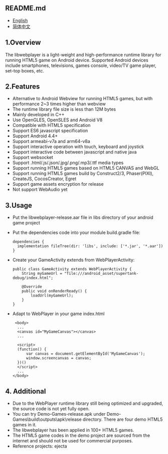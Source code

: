 <h2>README.md</h2>

- <a href="/README.md">English</a>
- <a href="/readme/README.zh-CN.md">简体中文</a>

<h2>1.Overview</h2>

The libwebplayer is a light-weight and high-performance runtime library for running HTML5 game on Android device. 
Supported Android devices include smartphones, televisions, games console, video/TV game player, set-top boxes, etc.

<h2>2.Features</h2>

- Alternative to Android Webview for running HTML5 games, but with performance 2~3 times higher than webview
- The runtime library file size is less than 12M bytes
- Mainly developed in C++
- Use OpenGLES, OpenSLES and Android V8
- Compatible with HTML5 specification
- Support ES6 javascript specification
- Support Android 4.4+
- Support armeabi-v7a and arm64-v8a
- Support interactive operation with touch, keyboard and joystick
- Support interactive code between javascript and native java
- Support websocket
- Support .html/.js/.json/.jpg/.png/.mp3/.ttf media types
- Support running HTML5 games based on HTML5 CANVAS and WebGL
- Support running HTML5 games build by Construct2/3, Phaser(PIXI), CreateJS, CocosCreator, Egret
- Support game assets encryption for release
- Not support WebAudio yet

<h2>3.Usage</h2>

- Put the libwebplayer-release.aar file in libs directory of your android game project
  
- Put the dependencies code into your module build.gradle file:
  <br/>
  ```
  dependencies {
    implementation fileTree(dir: 'libs', include: ['*.jar', '*.aar'])
  }
  ```
  
- Create your GameActivity extends from WebPlayerActivity:
  <br/>
  ```
  public class GameActivity extends WebPlayerActivity {
      String myGameUrl = "file:///android_asset/supertank-debug/index.html";
	  
      @Override
      public void onRenderReady() {
          loadUrl(myGameUrl);
      }
  }
  ```
  
- Adapt to WebPlayer in your game index.html
  ```
   <body>
    ...
    <canvas id="MyGameCanvas"></canvas>
    ...
    
    <script>
    (function() {
        var canvas = document.getElementById('MyGameCanvas');
        window.screencanvas = canvas;
    })()
    </script>
    ...
  </body>
  ```
  
<h2>4. Additional</h2> 

- Due to the WebPlayer runtime library still being optimized and upgraded, the source code is not yet fully open.
- You can try Demo-Games-release.apk under Demo-Games\build\outputs\apk\release directory. There are four demo HTML5 games in it.
- The libwebplayer has been applied in 100+ HTML5 games.
- The HTML5 game codes in the demo project are sourced from the internet and should not be used for commercial purposes.
- Reference projects: ejecta
  

